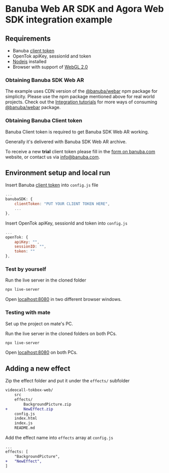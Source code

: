 # Banuba Web AR SDK and Agora Web SDK integration example

## Requirements

- Banuba [client token](#obtaining-banuba-client-token)
- OpenTok apiKey, sessionId and token
- [Nodejs](https://nodejs.org/en/) installed
- Browser with support of [WebGL 2.0](https://caniuse.com/#feat=webgl2)

### Obtaining Banuba SDK Web AR

The example uses CDN version of the [@banuba/webar](https://www.npmjs.com/package/@banuba/webar) npm package for simplicity.
Please use the npm package mentioned above for real world projects.
Check out the [Integration tutorials](https://docs.banuba.com/face-ar-sdk-v1/web/web_tutorials_integrations) for more ways of consuming [@banuba/webar](https://www.npmjs.com/package/@banuba/webar) package.

### Obtaining Banuba Client token

Banuba Client token is required to get Banuba SDK Web AR working.

Generally it's delivered with Banuba SDK Web AR archive.

To receive a new **trial** client token please fill in the [form on banuba.com](https://www.banuba.com/face-filters-sdk) website, or contact us via [info@banuba.com](mailto:info@banuba.com).

## Environment setup and local run

Insert Banuba [client token](#obtaining-banuba-client-token) into `config.js` file

```js
...
banubaSDK: {
    clientToken: "PUT YOUR CLIENT TOKEN HERE",
    ...
},
```

Insert OpenTok apiKey, sessionId and token into `config.js`

```js
...
openTok: {
    apiKey: "",
    sessionID: "",
    token: ""
},
```

### Test by yourself

Run the live server in the cloned folder

```sh
npx live-server
```

Open [localhost:8080](http://localhost:8080) in two different browser windows.

### Testing with mate

Set up the project on mate's PC.

Run the live server in the cloned folders on both PCs.

```sh
npx live-server
```

Open [localhost:8080](http://localhost:8080) on both PCs.

## Adding a new effect

Zip the effect folder and put it under the `effects/` subfolder

```diff
videocall-tokbox-web/
    src
    effects/
        BackgroundPicture.zip
+       NewEffect.zip
    config.js
    index.html
    index.js
    README.md
```

Add the effect name into `effects` array at `config.js`

```diff
...
effects: [
    "BackgroundPicture",
+   "NewEffect",
]
```
